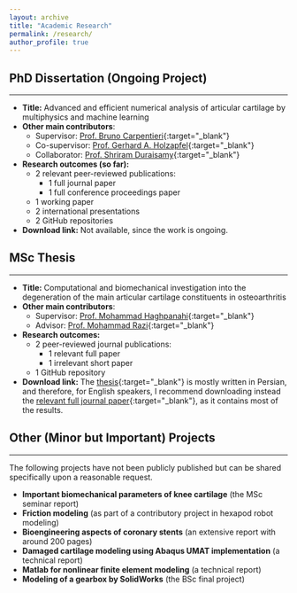 ```yaml
---
layout: archive
title: "Academic Research"
permalink: /research/
author_profile: true
---
```


## PhD Dissertation (Ongoing Project)
-------
  * **Title:** Advanced and efficient numerical analysis of articular cartilage by multiphysics and machine learning
  * **Other main contributors**:
      * Supervisor: [Prof. Bruno Carpentieri](https://www.unibz.it/en/faculties/computer-science/academic-staff/person/38064-bruno-carpentieri){:target="_blank"}
      * Co-supervisor: [Prof. Gerhard A. Holzapfel](https://www.biomech.tugraz.at/){:target="_blank"}
      * Collaborator: [Prof. Shriram Duraisamy](https://scholar.google.com/citations?user=HtBrxbsAAAAJ&hl=en){:target="_blank"}
  * **Research outcomes (so far):**
      * 2 relevant peer-reviewed publications:
          * 1 full journal paper
          * 1 full conference proceedings paper
      * 1 working paper
      * 2 international presentations
      * 2 GitHub repositories
  * **Download link:** Not available, since the work is ongoing.

## MSc Thesis
-------
  * **Title:** Computational and biomechanical investigation into the degeneration of the main articular cartilage constituents in osteoarthritis
  * **Other main contributors**:
      * Supervisor: [Prof. Mohammad Haghpanahi](http://www.iust.ac.ir/content/892/haghpanahi){:target="_blank"}
      * Advisor: [Prof. Mohammad Razi](https://scholar.google.com/citations?user=Y2XjYRkAAAAJ&hl=en){:target="_blank"}
  * **Research outcomes:**
      * 2 peer-reviewed journal publications:
          * 1 relevant full paper
          * 1 irrelevant short paper
      * 1 GitHub repository
  * **Download link:** The [thesis](https://shayansss.github.io/files/2017_12.pdf){:target="_blank"} is mostly written in Persian, and therefore, for English speakers, I recommend downloading instead the [relevant full journal paper](https://shayansss.github.io/files/2019_09_preprint.pdf){:target="_blank"}, as it contains most of the results.

## Other (Minor but Important) Projects
-------
The following projects have not been publicly published but can be shared specifically upon a reasonable request.
  * **Important biomechanical parameters of knee cartilage** (the MSc seminar report)
  * **Friction modeling** (as part of a contributory project in hexapod robot modeling)
  * **Bioengineering aspects of coronary stents** (an extensive report with around 200 pages)
  * **Damaged cartilage modeling using Abaqus UMAT implementation** (a technical report)
  * **Matlab for nonlinear finite element modeling** (a technical report)
  * **Modeling of a gearbox by SolidWorks** (the BSc final project)
